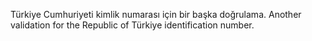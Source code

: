 Türkiye Cumhuriyeti kimlik numarası için bir başka doğrulama.
Another validation for the Republic of Türkiye identification number.
